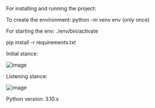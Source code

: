 For installing and running the project:

To create the environment: python -m venv env   (only once)

For starting the env: ./env/bin/activate 

pip install -r requirements.txt

Initial stance:

![image](https://user-images.githubusercontent.com/96659100/236038102-7c641d72-4254-4792-bf08-3c82bfd1dbab.png)

Listening stance:

![image](https://user-images.githubusercontent.com/96659100/236038307-4715e612-4965-45c8-9f29-ddfef2cca05d.png)


Python version: 3.10.x



